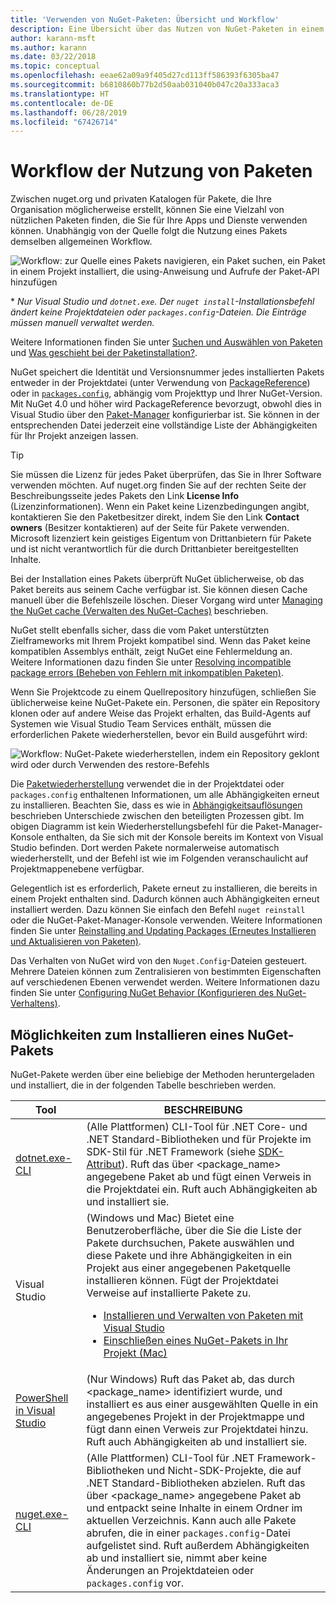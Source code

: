 ```yaml
---
title: 'Verwenden von NuGet-Paketen: Übersicht und Workflow'
description: Eine Übersicht über das Nutzen von NuGet-Paketen in einem Projekt, die Links zu anderen spezifischen Teilen des Prozesses enthält.
author: karann-msft
ms.author: karann
ms.date: 03/22/2018
ms.topic: conceptual
ms.openlocfilehash: eeae62a09a9f405d27cd113ff586393f6305ba47
ms.sourcegitcommit: b6810860b77b2d50aab031040b047c20a333aca3
ms.translationtype: HT
ms.contentlocale: de-DE
ms.lasthandoff: 06/28/2019
ms.locfileid: "67426714"
---
```

# <a name="package-consumption-workflow"></a>Workflow der Nutzung von Paketen

Zwischen nuget.org und privaten Katalogen für Pakete, die Ihre Organisation möglicherweise erstellt, können Sie eine Vielzahl von nützlichen Paketen finden, die Sie für Ihre Apps und Dienste verwenden können. Unabhängig von der Quelle folgt die Nutzung eines Pakets demselben allgemeinen Workflow.

![Workflow: zur Quelle eines Pakets navigieren, ein Paket suchen, ein Paket in einem Projekt installiert, die using-Anweisung und Aufrufe der Paket-API hinzufügen](media/Overview-01-GeneralFlow.png)

\* _Nur Visual Studio und `dotnet.exe`. Der `nuget install`-Installationsbefehl ändert keine Projektdateien oder `packages.config`-Dateien. Die Einträge müssen manuell verwaltet werden._

Weitere Informationen finden Sie unter [Suchen und Auswählen von Paketen](../consume-packages/finding-and-choosing-packages.md) und [Was geschieht bei der Paketinstallation?](../concepts/package-installation-process.md).

NuGet speichert die Identität und Versionsnummer jedes installierten Pakets entweder in der Projektdatei (unter Verwendung von [PackageReference](../consume-packages/package-references-in-project-files.md)) oder in [`packages.config`](../reference/packages-config.md), abhängig vom Projekttyp und Ihrer NuGet-Version. Mit NuGet 4.0 und höher wird PackageReference bevorzugt, obwohl dies in Visual Studio über den [Paket-Manager](../tools/package-manager-ui.md) konfigurierbar ist. Sie können in der entsprechenden Datei jederzeit eine vollständige Liste der Abhängigkeiten für Ihr Projekt anzeigen lassen.

> [!Tip]
> Sie müssen die Lizenz für jedes Paket überprüfen, das Sie in Ihrer Software verwenden möchten. Auf nuget.org finden Sie auf der rechten Seite der Beschreibungsseite jedes Pakets den Link **License Info** (Lizenzinformationen). Wenn ein Paket keine Lizenzbedingungen angibt, kontaktieren Sie den Paketbesitzer direkt, indem Sie den Link **Contact owners** (Besitzer kontaktieren) auf der Seite für Pakete verwenden. Microsoft lizenziert kein geistiges Eigentum von Drittanbietern für Pakete und ist nicht verantwortlich für die durch Drittanbieter bereitgestellten Inhalte.

Bei der Installation eines Pakets überprüft NuGet üblicherweise, ob das Paket bereits aus seinem Cache verfügbar ist. Sie können diesen Cache manuell über die Befehlszeile löschen. Dieser Vorgang wird unter [Managing the NuGet cache (Verwalten des NuGet-Caches)](../consume-packages/managing-the-global-packages-and-cache-folders.md) beschrieben.

NuGet stellt ebenfalls sicher, dass die vom Paket unterstützten Zielframeworks mit Ihrem Projekt kompatibel sind. Wenn das Paket keine kompatiblen Assemblys enthält, zeigt NuGet eine Fehlermeldung an. Weitere Informationen dazu finden Sie unter [Resolving incompatible package errors (Beheben von Fehlern mit inkompatiblen Paketen)](dependency-resolution.md#resolving-incompatible-package-errors).

Wenn Sie Projektcode zu einem Quellrepository hinzufügen, schließen Sie üblicherweise keine NuGet-Pakete ein. Personen, die später ein Repository klonen oder auf andere Weise das Projekt erhalten, das Build-Agents auf Systemen wie Visual Studio Team Services enthält, müssen die erforderlichen Pakete wiederherstellen, bevor ein Build ausgeführt wird:

![Workflow: NuGet-Pakete wiederherstellen, indem ein Repository geklont wird oder durch Verwenden des restore-Befehls](media/Overview-02-RestoreFlow.png)

Die [Paketwiederherstellung](../consume-packages/package-restore.md) verwendet die in der Projektdatei oder `packages.config` enthaltenen Informationen, um alle Abhängigkeiten erneut zu installieren. Beachten Sie, dass es wie in [Abhängigkeitsauflösungen](../consume-packages/dependency-resolution.md) beschrieben Unterschiede zwischen den beteiligten Prozessen gibt. Im obigen Diagramm ist kein Wiederherstellungsbefehl für die Paket-Manager-Konsole enthalten, da Sie sich mit der Konsole bereits im Kontext von Visual Studio befinden. Dort werden Pakete normalerweise automatisch wiederherstellt, und der Befehl ist wie im Folgenden veranschaulicht auf Projektmappenebene verfügbar.

Gelegentlich ist es erforderlich, Pakete erneut zu installieren, die bereits in einem Projekt enthalten sind. Dadurch können auch Abhängigkeiten erneut installiert werden. Dazu können Sie einfach den Befehl `nuget reinstall` oder die NuGet-Paket-Manager-Konsole verwenden. Weitere Informationen finden Sie unter [Reinstalling and Updating Packages (Erneutes Installieren und Aktualisieren von Paketen)](../consume-packages/reinstalling-and-updating-packages.md).

Das Verhalten von NuGet wird von den `Nuget.Config`-Dateien gesteuert. Mehrere Dateien können zum Zentralisieren von bestimmten Eigenschaften auf verschiedenen Ebenen verwendet werden. Weitere Informationen dazu finden Sie unter [Configuring NuGet Behavior (Konfigurieren des NuGet-Verhaltens)](../consume-packages/configuring-nuget-behavior.md).

## <a name="ways-to-install-a-nuget-package"></a>Möglichkeiten zum Installieren eines NuGet-Pakets

NuGet-Pakete werden über eine beliebige der Methoden heruntergeladen und installiert, die in der folgenden Tabelle beschrieben werden.

| Tool | BESCHREIBUNG |
| --- | --- |
| [dotnet.exe-CLI](install-use-packages-dotnet-cli.md) | (Alle Plattformen) CLI-Tool für .NET Core- und .NET Standard-Bibliotheken und für Projekte im SDK-Stil für .NET Framework (siehe [SDK-Attribut](/dotnet/core/tools/csproj#additions)). Ruft das über \<package_name\> angegebene Paket ab und fügt einen Verweis in die Projektdatei ein. Ruft auch Abhängigkeiten ab und installiert sie. |
| Visual Studio | (Windows und Mac) Bietet eine Benutzeroberfläche, über die Sie die Liste der Pakete durchsuchen, Pakete auswählen und diese Pakete und ihre Abhängigkeiten in ein Projekt aus einer angegebenen Paketquelle installieren können. Fügt der Projektdatei Verweise auf installierte Pakete zu.<ul><li>[Installieren und Verwalten von Paketen mit Visual Studio](../tools/package-manager-ui.md)</li><li>[Einschließen eines NuGet-Pakets in Ihr Projekt (Mac)](/visualstudio/mac/nuget-walkthrough)</li></ul> |
| [PowerShell in Visual Studio](../tools/package-manager-console.md) | (Nur Windows) Ruft das Paket ab, das durch \<package_name\> identifiziert wurde, und installiert es aus einer ausgewählten Quelle in ein angegebenes Projekt in der Projektmappe und fügt dann einen Verweis zur Projektdatei hinzu. Ruft auch Abhängigkeiten ab und installiert sie. |
| [nuget.exe-CLI](install-use-packages-dotnet-cli.md) | (Alle Plattformen) CLI-Tool für .NET Framework-Bibliotheken und Nicht-SDK-Projekte, die auf .NET Standard-Bibliotheken abzielen. Ruft das über \<package_name\> angegebene Paket ab und entpackt seine Inhalte in einem Ordner im aktuellen Verzeichnis. Kann auch alle Pakete abrufen, die in einer `packages.config`-Datei aufgelistet sind. Ruft außerdem Abhängigkeiten ab und installiert sie, nimmt aber keine Änderungen an Projektdateien oder `packages.config` vor. |
